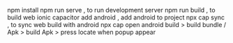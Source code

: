 npm install
npm run serve , to run development server
npm run build , to build web
ionic capacitor add android , add android to project
npx cap sync , to sync web build with android
npx cap open android
build > build bundle / Apk > build Apk > press locate when popup appear